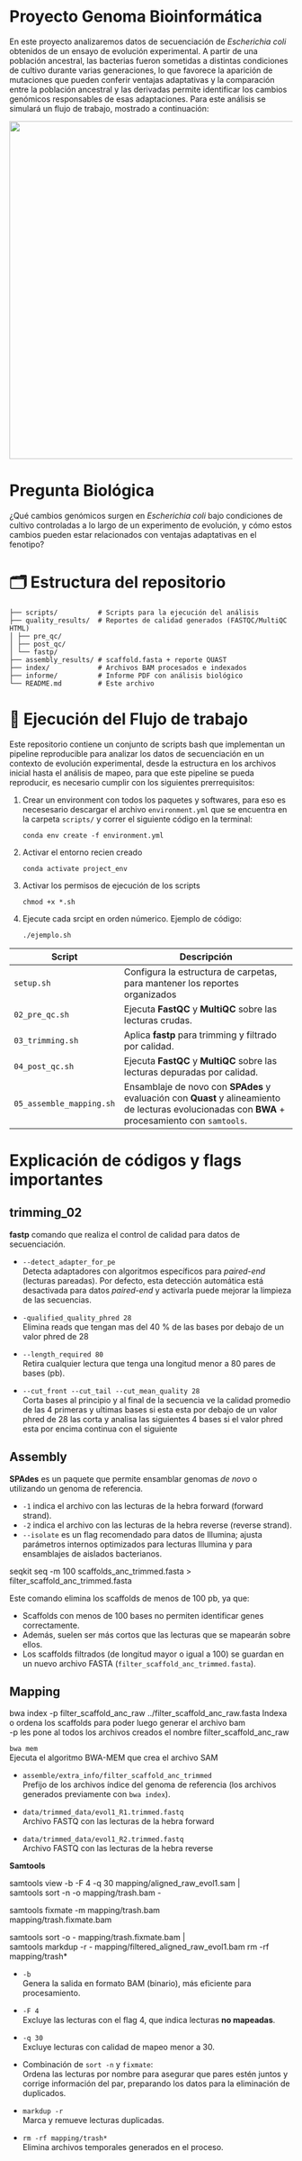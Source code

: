 # Proyecto Genoma Bioinformática
En este proyecto analizaremos datos de secuenciación de _Escherichia coli_ obtenidos de un ensayo de evolución experimental. A partir de una población ancestral, las bacterias fueron sometidas a distintas condiciones de cultivo durante varias generaciones, lo que favorece la aparición de mutaciones que pueden conferir ventajas adaptativas y la comparación entre la población ancestral y las derivadas permite identificar los cambios genómicos responsables de esas adaptaciones. Para este análisis se simulará un flujo de trabajo, mostrado a continuación:


<img src="https://github.com/user-attachments/assets/7449d4cb-1cd1-41a3-949a-95f2c5e8944f" width="600" />


# **Pregunta Biológica**
¿Qué cambios genómicos surgen en _Escherichia coli_ bajo condiciones de cultivo controladas a lo largo de un experimento de evolución, y cómo estos cambios pueden estar relacionados con ventajas adaptativas en el fenotipo?

# 🗂 Estructura del repositorio
```
├── scripts/          # Scripts para la ejecución del análisis
├── quality_results/  # Reportes de calidad generados (FASTQC/MultiQC HTML)
│ ├── pre_qc/
│ ├── post_qc/
│ └── fastp/
├── assembly_results/ # scaffold.fasta + reporte QUAST
├── index/            # Archivos BAM procesados e indexados
├── informe/          # Informe PDF con análisis biológico
└── README.md         # Este archivo
```

# 🚀 Ejecución del Flujo de trabajo 
Este repositorio contiene un conjunto de scripts bash que implementan un pipeline reproducible para analizar los datos de secuenciación en un contexto de evolución experimental, desde la estructura en los archivos inicial hasta el análisis de mapeo, para que este pipeline se pueda reproducir, es necesario cumplir con los siguientes prerrequisitos: 
1. Crear un environment con todos los paquetes y softwares, para eso es necesesario descargar el archivo `environment.yml` que se encuentra en la carpeta `scripts/` y correr el siguiente código en la terminal:

    `conda env create -f environment.yml`
3. Activar el entorno recien creado

   `conda activate project_env`
5. Activar los permisos de ejecución de los scripts

    `chmod +x *.sh`
6. Ejecute cada srcipt en orden númerico. Ejemplo de código:

    `./ejemplo.sh` 

| Script           | Descripción                                                                        |
| ---------------- | ---------------------------------------------------------------------------------- |
| `setup.sh`    | Configura la estructura de carpetas, para mantener los reportes organizados        |
| `02_pre_qc.sh`       | Ejecuta **FastQC** y **MultiQC** sobre las lecturas crudas.                        |
| `03_trimming.sh` | Aplica **fastp** para trimming y filtrado por calidad.                             |
| `04_post_qc.sh` | Ejecuta **FastQC** y **MultiQC** sobre las lecturas depuradas por calidad.                            |
| `05_assemble_mapping.sh` | Ensamblaje de novo con **SPAdes** y evaluación con **Quast** y alineamiento de lecturas evolucionadas con **BWA** + procesamiento con `samtools`. |

# Explicación de códigos y flags importantes

## trimming_02

**fastp** comando que realiza el control de calidad para datos de secuenciación.

- `--detect_adapter_for_pe`  
  Detecta adaptadores con algoritmos específicos para *paired-end* (lecturas pareadas). Por defecto, esta detección automática está desactivada para datos *paired-end* y activarla puede mejorar la limpieza de las secuencias.

- `-qualified_quality_phred 28`  
  Elimina reads que tengan mas del 40 % de las bases por debajo de un valor phred de 28 

- `--length_required 80`  
  Retira cualquier lectura que tenga una longitud menor a 80 pares de bases (pb).

- `--cut_front --cut_tail --cut_mean_quality 28`  
  Corta bases al principio y al final de la secuencia ve la calidad promedio de las 4 primeras y ultimas bases si esta esta por debajo de un valor phred de 28 las corta y analisa las siguientes 4 bases si el valor phred esta por encima continua con el siguiente

## Assembly

**SPAdes** es un paquete que permite ensamblar genomas *de novo* o utilizando un genoma de referencia.

- `-1` indica el archivo con las lecturas de la hebra forward (forward strand).  
- `-2` indica el archivo con las lecturas de la hebra reverse (reverse strand).  
- `--isolate` es un flag recomendado para datos de Illumina; ajusta parámetros internos optimizados para lecturas Illumina y para ensamblajes de aislados bacterianos.

seqkit seq -m 100 scaffolds_anc_trimmed.fasta > filter_scaffold_anc_trimmed.fasta

Este comando elimina los scaffolds de menos de 100 pb, ya que:

- Scaffolds con menos de 100 bases no permiten identificar genes correctamente.
- Además, suelen ser más cortos que las lecturas que se mapearán sobre ellos.
- Los scaffolds filtrados (de longitud mayor o igual a 100) se guardan en un nuevo archivo FASTA (`filter_scaffold_anc_trimmed.fasta`).
  
## Mapping 

bwa index -p filter_scaffold_anc_raw ../filter_scaffold_anc_raw.fasta
Indexa o ordena los scaffolds para poder luego generar el archivo bam  
-p les pone al todos los archivos creados el nombre filter_scaffold_anc_raw 

 `bwa mem`  
  Ejecuta el algoritmo BWA-MEM que crea el archivo SAM 

- `assemble/extra_info/filter_scaffold_anc_trimmed`  
  Prefijo de los archivos índice del genoma de referencia (los archivos generados previamente con `bwa index`).

- `data/trimmed_data/evol1_R1.trimmed.fastq`  
  Archivo FASTQ con las lecturas de la hebra forward 

- `data/trimmed_data/evol1_R2.trimmed.fastq`  
  Archivo FASTQ con las lecturas de la hebra reverse 

**Samtools** 

samtools view -b -F 4 -q 30 mapping/aligned_raw_evol1.sam | \
samtools sort -n -o mapping/trash.bam -

samtools fixmate -m mapping/trash.bam \
mapping/trash.fixmate.bam

samtools sort -o - mapping/trash.fixmate.bam | \
samtools markdup -r - mapping/filtered_aligned_raw_evol1.bam
rm -rf mapping/trash* 


- `-b`  
  Genera la salida en formato BAM (binario), más eficiente para procesamiento.

- `-F 4`  
  Excluye las lecturas con el flag 4, que indica lecturas **no mapeadas**.

- `-q 30`  
  Excluye lecturas con calidad de mapeo menor a 30.

- Combinación de `sort -n` y `fixmate`:  
  Ordena las lecturas por nombre para asegurar que pares estén juntos y corrige información del par, preparando los datos para la eliminación de duplicados.

- `markdup -r`  
  Marca y remueve lecturas duplicadas.

- `rm -rf mapping/trash*`  
  Elimina archivos temporales generados en el proceso.
